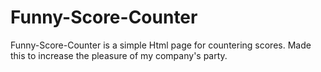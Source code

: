 # Funny-Score-Counter

Funny-Score-Counter is a simple Html page for countering scores. Made this to increase the pleasure of my company's party. 
